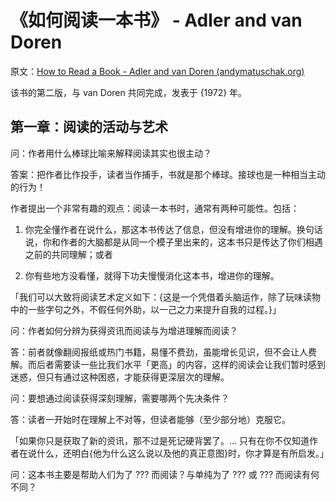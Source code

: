 # 《如何阅读一本书》 - Adler and van Doren

原文：[How to Read a Book - Adler and van Doren (andymatuschak.org)](https://notes.andymatuschak.org/zFSbY4oPcbeKpotrJVf1A8P)

该书的第二版，与 van Doren 共同完成，发表于 {1972} 年。

## 第一章：阅读的活动与艺术

问：作者用什么棒球比喻来解释阅读其实也很主动？

答案：把作者比作投手，读者当作捕手，书就是那个棒球。接球也是一种相当主动的行为！

作者提出一个非常有趣的观点：阅读一本书时，通常有两种可能性。包括：

1. 你完全懂作者在说什么，那这本书传达了信息，但没有增进你的理解。换句话说，你和作者的大脑都是从同一个模子里出来的，这本书只是传达了你们相遇之前的共同理解；或者

2. 你有些地方没看懂，就得下功夫慢慢消化这本书，增进你的理解。

「我们可以大致将阅读艺术定义如下：{这是一个凭借着头脑运作，除了玩味读物中的一些字句之外，不假任何外助，以一己之力来提升自我的过程。}」

问：作者如何分辨为获得资讯而阅读与为增进理解而阅读？

答：前者就像翻阅报纸或热门书籍，易懂不费劲，虽能增长见识，但不会让人费解。而后者需要读一些比我们水平「更高」的内容，这样的阅读会让我们暂时感到迷惑，但只有通过这种困惑，才能获得更深层次的理解。

问：要想通过阅读获得深刻理解，需要哪两个先决条件？

答：读者一开始时在理解上不对等，但读者能够（至少部分地）克服它。

「如果你只是获取了新的资讯，那不过是死记硬背罢了。… 只有在你不仅知道作者在说什么，还明白{他为什么这么说以及他的真正意图}时，你才算是有所启发。」

问：这本书主要是帮助人们为了 ??? 而阅读？与单纯为了 ??? 或 ??? 而阅读有何不同？